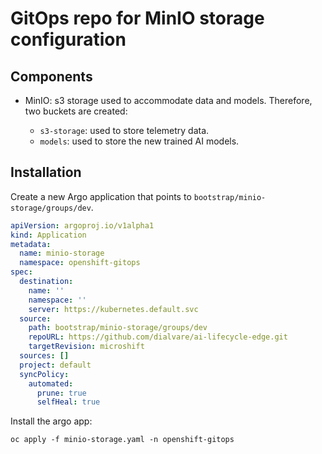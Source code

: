 # GitOps repo for MinIO storage configuration

## Components

* MinIO: s3 storage used to accommodate data and models. Therefore, two buckets are created:

  * `s3-storage`: used to store telemetry data.
  * `models`: used to store the new trained AI models.

## Installation

Create a new Argo application that points to `bootstrap/minio-storage/groups/dev`.

````yaml
apiVersion: argoproj.io/v1alpha1
kind: Application
metadata:
  name: minio-storage
  namespace: openshift-gitops
spec:
  destination:
    name: ''
    namespace: ''
    server: https://kubernetes.default.svc
  source:
    path: bootstrap/minio-storage/groups/dev
    repoURL: https://github.com/dialvare/ai-lifecycle-edge.git
    targetRevision: microshift
  sources: []
  project: default
  syncPolicy:
    automated:
      prune: true
      selfHeal: true
````

Install the argo app:

````shellscript
oc apply -f minio-storage.yaml -n openshift-gitops
````

